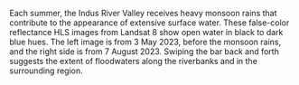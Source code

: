 Each summer, the Indus River Valley receives heavy monsoon rains that contribute to the appearance of extensive surface water. These false-color reflectance HLS images from Landsat 8 show open water in black to dark blue hues. The left image is from 3 May 2023, before the monsoon rains, and the right side is from 7 August 2023. Swiping the bar back and forth suggests the extent of floodwaters along the riverbanks and in the surrounding region.